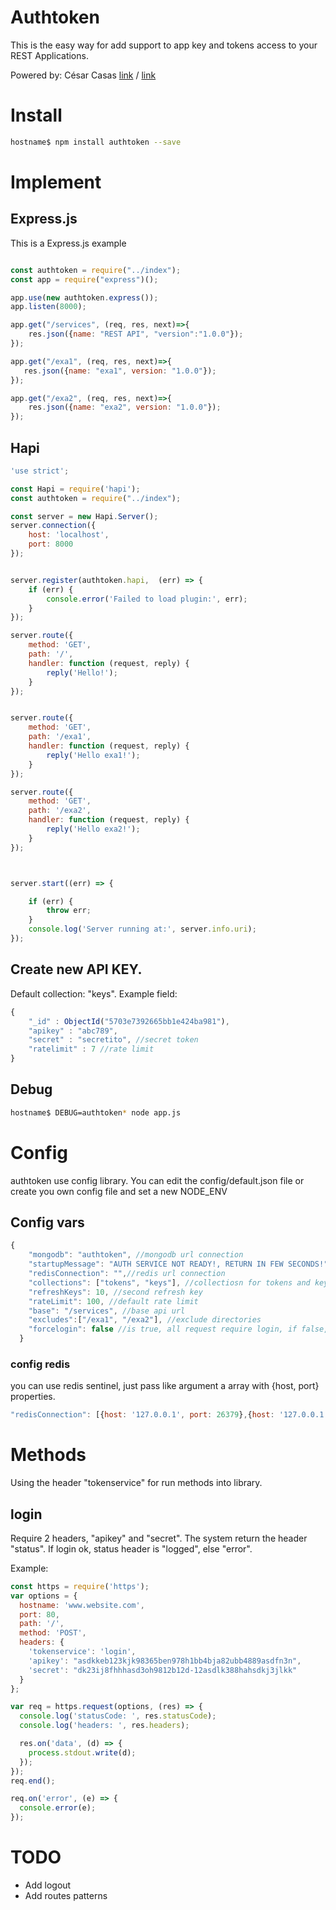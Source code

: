 # Authtoken
This is the easy way for add support to app key and tokens access to your REST Applications.

Powered by: César Casas [link](http://mailto:cesarcasas@bsdsolutions.com.ar "Cesar Casas") / [link](https://ar.linkedin.com/in/cesarcasas "Linkedin")
# Install

```bash
hostname$ npm install authtoken --save
```
# Implement
## Express.js
This is a Express.js example

```js

const authtoken = require("../index");
const app = require("express")();

app.use(new authtoken.express());
app.listen(8000);

app.get("/services", (req, res, next)=>{
    res.json({name: "REST API", "version":"1.0.0"});
});

app.get("/exa1", (req, res, next)=>{
   res.json({name: "exa1", version: "1.0.0"});
});

app.get("/exa2", (req, res, next)=>{
    res.json({name: "exa2", version: "1.0.0"});
});

```

## Hapi

```js
'use strict';

const Hapi = require('hapi');
const authtoken = require("../index");

const server = new Hapi.Server();
server.connection({
    host: 'localhost',
    port: 8000
});


server.register(authtoken.hapi,  (err) => {
    if (err) {
        console.error('Failed to load plugin:', err);
    }
});

server.route({
    method: 'GET',
    path: '/',
    handler: function (request, reply) {
        reply('Hello!');
    }
});


server.route({
    method: 'GET',
    path: '/exa1',
    handler: function (request, reply) {
        reply('Hello exa1!');
    }
});

server.route({
    method: 'GET',
    path: '/exa2',
    handler: function (request, reply) {
        reply('Hello exa2!');
    }
});



server.start((err) => {

    if (err) {
        throw err;
    }
    console.log('Server running at:', server.info.uri);
});
```

## Create new API KEY.
Default collection: "keys".
Example field: 
```js
{
    "_id" : ObjectId("5703e7392665bb1e424ba981"),
    "apikey" : "abc789",
    "secret" : "secretito", //secret token
    "ratelimit" : 7 //rate limit
}
```

## Debug
```bash
hostname$ DEBUG=authtoken* node app.js 
```
# Config
authtoken use config library. You can edit the config/default.json file or create you own config file and set a new NODE_ENV

## Config vars
```js
{
    "mongodb": "authtoken", //mongodb url connection
    "startupMessage": "AUTH SERVICE NOT READY!, RETURN IN FEW SECONDS!",//msg error
    "redisConnection": "",//redis url connection
    "collections": ["tokens", "keys"], //collectiosn for tokens and keys
    "refreshKeys": 10, //second refresh key
    "rateLimit": 100, //default rate limit
    "base": "/services", //base api url
    "excludes":["/exa1", "/exa2"], //exclude directories
    "forcelogin": false //is true, all request require login, if false, onlye need api key in header
  }
```
  
### config redis
you can use redis sentinel, just pass like argument a array with {host, port} properties.

```js
"redisConnection": [{host: '127.0.0.1', port: 26379},{host: '127.0.0.1', port: 26380}];
```  

# Methods

Using the header "tokenservice" for run methods into library.

## login
Require 2 headers, "apikey" and "secret".
The system return the header "status". If login ok, status header is "logged", else "error".

Example:
```js
const https = require('https');
var options = {
  hostname: 'www.website.com',
  port: 80,
  path: '/',
  method: 'POST',
  headers: {
    'tokenservice': 'login',
    'apikey': "asdkkeb123kjk98365ben978h1bb4bja82ubb4889asdfn3n",
    'secret': "dk23ij8fhhhasd3oh9812b12d-12asdlk388hahsdkj3jlkk"
  }
};

var req = https.request(options, (res) => {
  console.log('statusCode: ', res.statusCode);
  console.log('headers: ', res.headers);

  res.on('data', (d) => {
    process.stdout.write(d);
  });
});
req.end();

req.on('error', (e) => {
  console.error(e);
});
``` 

# TODO
- Add logout
- Add routes patterns
